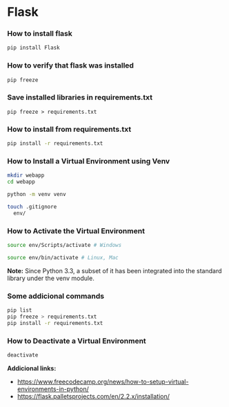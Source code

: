 # Flask

### How to install flask

```bash
pip install Flask

```

### How to verify that flask was installed

```bash
pip freeze
```

### Save installed libraries in requirements.txt

```
pip freeze > requirements.txt
```

### How to install from requirements.txt

```bash
pip install -r requirements.txt
```



### How to Install a Virtual Environment using Venv

```bash
mkdir webapp
cd webapp

python -m venv venv

touch .gitignore
  env/
```

### How to Activate the Virtual Environment

```bash
source env/Scripts/activate # Windows

source env/bin/activate # Linux, Mac
```

**Note:** Since Python 3.3, a subset of it has been integrated into the standard library under the venv module.

### Some addicional commands

```bash
pip list
pip freeze > requirements.txt
pip install -r requirements.txt
```


### How to Deactivate a Virtual Environment

```bash
deactivate
```


**Addicional links:**
- https://www.freecodecamp.org/news/how-to-setup-virtual-environments-in-python/
- https://flask.palletsprojects.com/en/2.2.x/installation/